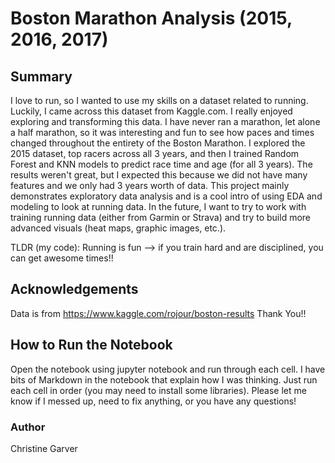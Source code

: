 # Boston Marathon Analysis (2015, 2016, 2017)

## Summary
I love to run, so I wanted to use my skills on a dataset related to running. Luckily, I came across this dataset from Kaggle.com.
I really enjoyed exploring and transforming this data. I have never ran a marathon, let alone a half marathon, so it was interesting and fun to see how paces and times changed throughout the entirety of the Boston Marathon.
I explored the 2015 dataset, top racers across all 3 years, and then I trained Random Forest and KNN models to predict race time and age (for all 3 years). The results weren't great, but I expected this because we did not have many features and we only had 3 years worth of data.
This project mainly demonstrates exploratory data analysis and is a cool intro of using EDA and modeling to look at running data.
In the future, I want to try to work with training running data (either from Garmin or Strava) and try to build more advanced visuals (heat maps, graphic images, etc.).

TLDR (my code): Running is fun --> if you train hard and are disciplined, you can get awesome times!!

## Acknowledgements
Data is from https://www.kaggle.com/rojour/boston-results
Thank You!!

## How to Run the Notebook
Open the notebook using jupyter notebook and run through each cell. I have bits of Markdown in the notebook that explain how I was thinking. Just run each cell in order (you may need to install some libraries). Please let me know if I messed up, need to fix anything, or you have any questions!

### Author
Christine Garver
 

